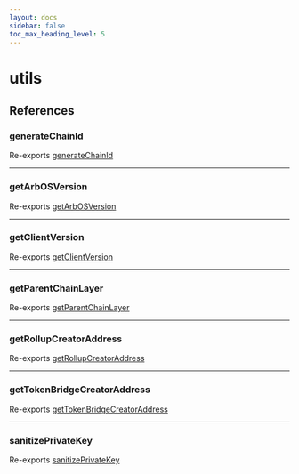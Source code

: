 ```yaml
---
layout: docs
sidebar: false
toc_max_heading_level: 5
---
```


# utils

## References

### generateChainId

Re-exports [generateChainId](generateChainId/functions/generateChainId.md)

***

### getArbOSVersion

Re-exports [getArbOSVersion](getArbOSVersion/functions/getArbOSVersion.md)

***

### getClientVersion

Re-exports [getClientVersion](getClientVersion/functions/getClientVersion.md)

***

### getParentChainLayer

Re-exports [getParentChainLayer](getParentChainLayer/functions/getParentChainLayer.md)

***

### getRollupCreatorAddress

Re-exports [getRollupCreatorAddress](getters/functions/getRollupCreatorAddress.md)

***

### getTokenBridgeCreatorAddress

Re-exports [getTokenBridgeCreatorAddress](getters/functions/getTokenBridgeCreatorAddress.md)

***

### sanitizePrivateKey

Re-exports [sanitizePrivateKey](sanitizePrivateKey/functions/sanitizePrivateKey.md)
